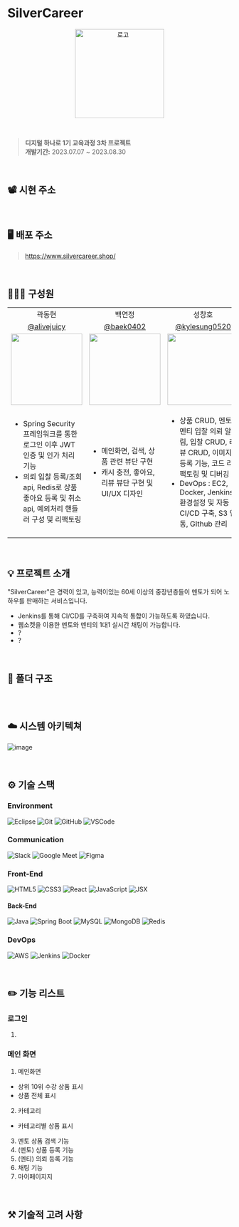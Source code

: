 # SilverCareer 

<p align="center"><img src="https://github.com/silverCareer/.github/assets/84756243/9190517a-bc37-4cdd-810b-b4f8acca051b" alt="로고" width="200px"></p>

<br>

> **디지털 하나로 1기 교육과정 3차 프로젝트**<br>
> **개발기간:** 2023.07.07 ~ 2023.08.30</p>

<br>

## 📽️ 시현 주소
> 

<br>

## 🖥️ 배포 주소
> https://www.silvercareer.shop/

<br>

## 🙋🏻‍♀️ 구성원
<table>
    <tr>
        <td align="center">곽동현</td>
        <td align="center">백연정</td>
        <td align="center">성창호</td>
        <td align="center">정재헌</td>
        <td align="center">한성훈</td>
    </tr>
  <tr>
        <td align="center"><a href="https://github.com/alivejuicy">@alivejuicy</a></td>
        <td align="center"><a href="https://github.com/baek0402">@baek0402</a></td>
        <td align="center"><a href="https://github.com/kylesung0520">@kylesung0520</a></td>
        <td align="center"><a href="https://github.com/drdd1120">@drdd1120</a></td>
        <td align="center"><a href="https://github.com/seonghunhan">@seonghunhan</a></td>
    </tr>
    <tr>
        <td align="center"><span> <img width="160px" src="https://github.com/silverCareer/.github/assets/84756243/077401f6-6932-477a-9cb5-bb6b43652689" ></span></td>
        <td align="center"><span> <img width="160px" src="https://github.com/silverCareer/.github/assets/84756243/151bfc38-cba9-40f8-8626-e02cb54037ce" ></span></td>
        <td align="center"><span> <img width="160px" src="https://github.com/silverCareer/.github/assets/84756243/e9e8311c-c6f6-4b1a-a93a-082a3629416a" ></span></td>
        <td align="center"><span> <img width="160px" src="https://github.com/silverCareer/.github/assets/84756243/171be7f2-4751-471f-98bb-c273bd672f11" ></span></td>
        <td align="center"><span> <img width="160px" src="https://github.com/silverCareer/.github/assets/84756243/bd0b3ad7-5feb-487e-bbfb-5c0140cc0835" ></span></td>
    </tr>
    <tr>
        <td>
            <ul>
                <li>Spring Security 프레임워크를 통한 로그인 이후 JWT 인증 및 인가 처리 기능</li>
                <li>의뢰 입찰 등록/조회 api, Redis로 상품 좋아요 등록 및 취소 api, 예외처리 핸들러 구성 및 리팩토링</li>
            </ul>
        </td>
      <td>
            <ul>
                <li>메인화면, 검색, 상품 관련 뷰단 구현</li>
                <li>캐시 충전, 좋아요, 리뷰 뷰단 구현 및 UI/UX 디자인</li>
            </ul>
      </td>
      <td>
          <ul>
              <li>상품 CRUD, 멘토 & 멘티 입찰 의뢰 알림, 입찰 CRUD, 리뷰 CRUD, 이미지 등록 기능, 코드 리팩토링 및 디버깅</li>
              <li>DevOps : EC2, Docker, Jenkins 환경설정 및 자동 CI/CD 구축, S3 연동, GIthub 관리</li>
          </ul>
      </td>
      <td>
          <ul>
              <li></li>
              <li>api</li>
          </ul>
      </td>
      <td>
          <ul>
              <li>입찰 및 문의, 마이페이지, 알람, 로그인, 회원가입 뷰단 구현</li>
              <li>채팅기능 프론트/백단 구현 (웹소켓, 몽고DB)</li>
          </ul>
      </td>      
    </tr>
</table>

<br>

## 💡 프로젝트 소개
"SilverCareer"은 경력이 있고, 능력이있는 60세 이상의 중장년층들이 멘토가 되어 노하우를 판매하는 서비스입니다. <br>

- Jenkins를 통해 CI/CD를 구축하여 지속적 통합이 가능하도록 하였습니다. 
- 웹소켓을 이용한 멘토와 멘티의 1대1 실시간 채팅이 가능합니다.
- ?
- ?

<br>

## 📂 폴더 구조
```

```
<br>


## ☁️ 시스템 아키텍쳐
![image](https://github.com/silverCareer/.github/assets/84756243/0e80c7fc-e762-4315-91cb-b755ba271150)

<br>

## ⚙️ 기술 스택
### Environment
![Eclipse](https://img.shields.io/badge/Eclipse-2C2255.svg?style=for-the-badge&logo=Eclipse&logoColor=white)
![Git](https://img.shields.io/badge/git-F05032.svg?style=for-the-badge&logo=git&logoColor=white)
![GitHub](https://img.shields.io/badge/github-181717.svg?style=for-the-badge&logo=github&logoColor=white)
![VSCode](https://img.shields.io/badge/VSCode-007ACC.svg?style=for-the-badge&logo=visual-studio-code&logoColor=white)
### Communication
![Slack](https://img.shields.io/badge/Slack-4A154B?style=for-the-badge&logo=slack&logoColor=white)
![Google Meet](https://img.shields.io/badge/Google%20Meet-00897B?style=for-the-badge&logo=google-meet&logoColor=white)
![Figma](https://img.shields.io/badge/Figma-F24E1E?style=for-the-badge&logo=figma&logoColor=white)
### Front-End
![HTML5](https://img.shields.io/badge/html5-%23E34F26.svg?style=for-the-badge&logo=html5&logoColor=white)
![CSS3](https://img.shields.io/badge/css3-%231572B6.svg?style=for-the-badge&logo=css3&logoColor=white)
![React](https://img.shields.io/badge/React-61DAFB.svg?style=for-the-badge&logo=react&logoColor=white)
![JavaScript](https://img.shields.io/badge/javascript-F7DF1E.svg?style=for-the-badge&logo=javascript&logoColor=black)
![JSX](https://img.shields.io/badge/JSX-%23f0c700.svg?style=for-the-badge&logo=react&logoColor=white)
#### Back-End
![Java](https://img.shields.io/badge/java-%23ED8B00.svg?style=for-the-badge&logo=openjdk&logoColor=white)
![Spring Boot](https://img.shields.io/badge/Spring%20Boot-6DB33F.svg?style=for-the-badge&logo=spring-boot&logoColor=white)
![MySQL](https://img.shields.io/badge/mysql-4479A1.svg?style=for-the-badge&logo=mysql&logoColor=white)
![MongoDB](https://img.shields.io/badge/MongoDB-47A248?style=for-the-badge&logo=mongodb&logoColor=white)
![Redis](https://img.shields.io/badge/Redis-DC382D?style=for-the-badge&logo=redis&logoColor=white)
### DevOps
![AWS](https://img.shields.io/badge/AWS-%23FF9900.svg?style=for-the-badge&logo=amazon-aws&logoColor=white)
![Jenkins](https://img.shields.io/badge/Jenkins-D24939?style=for-the-badge&logo=jenkins&logoColor=white)
![Docker](https://img.shields.io/badge/Docker-2496ED?style=for-the-badge&logo=docker&logoColor=white)

<br>

## ✏️ 기능 리스트
### 로그인
1. 

### 메인 화면
1. 메인화면
- 상위 10위 수강 상품 표시
- 상품 전체 표시
2. 카테고리
- 카테고리별 상품 표시
3. 멘토 상품 검색 기능
4. (멘토) 상품 등록 기능
5. (멘티) 의뢰 등록 기능
6. 채팅 기능
7. 마이페이지지

<br>

## ⚒️ 기술적 고려 사항
